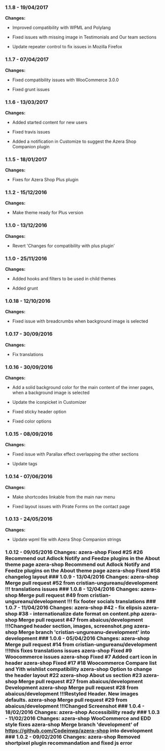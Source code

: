 
### 1.1.8 - 19/04/2017
**Changes:** 
- Improved compatibility with WPML and Polylang
- Fixed issues with missing image in Testimonials and Our team sections
- Update repeater control to fix issues in Mozilla Firefox

### 1.1.7 - 07/04/2017
**Changes:** 
- Fixed compatibility issues with WooCommerce 3.0.0
- Fixed grunt issues

### 1.1.6 - 13/03/2017
**Changes:** 
- Added started content for new users
- Fixed travis issues
- Added a notification in Customize to suggest the Azera Shop Companion plugin

### 1.1.5 - 18/01/2017
**Changes:** 
- Fixes for Azera Shop Plus plugin

### 1.1.2 - 15/12/2016
**Changes:** 
- Make theme ready for Plus version

### 1.1.0 - 13/12/2016
**Changes:** 
- Revert 'Changes for compatibility with plus plugin'

### 1.1.0 - 25/11/2016
**Changes:** 
- Added hooks and filters to be used in child themes
- Added grunt

### 1.0.18 - 12/10/2016
**Changes:** 
- Fixed issue with breadcrumbs when background image is selected

### 1.0.17 - 30/09/2016
**Changes:** 
- Fix translations

### 1.0.16 - 30/09/2016
**Changes:** 
- Add a solid background color for the main content of the inner pages, when a background image is selected
- Update the iconpicket in Customizer
- Fixed sticky header option
- Fixed color options

### 1.0.15 - 08/09/2016
**Changes:** 
- Fixed issue with Parallax effect overlapping the other sections
- Update tags

### 1.0.14 - 07/06/2016
**Changes:** 
- Make shortcodes linkable from the main nav menu
- Fixed layout issues with Pirate Forms on the contact page

### 1.0.13 - 24/05/2016
**Changes:** 
- Update wpml file with Azera Shop Companion strings
 ### 1.0.12 - 09/05/2016 Changes: azera-shop Fixed #25 #26 Recommend out Adlock Notify and Feedze plugins in the About theme page azera-shop Recommend out Adlock Notify and Feedze plugins on the About theme page azera-shop Fixed #58 changelog layout ### 1.0.9 - 13/04/2016 Changes: azera-shop Merge pull request #52 from cristian-ungureanu/development !!! translations issues ### 1.0.8 - 12/04/2016 Changes: azera-shop Merge pull request #49 from cristian-ungureanu/development !!! fix footer socials translations ### 1.0.7 - 11/04/2016 Changes: azera-shop #42 - fix elipsis azera-shop #38 - internationalize date format on content.php azera-shop Merge pull request #47 from abaicus/development !!!Changed header section, images, screenshot.png azera-shop Merge branch 'cristian-ungureanu-development' into development ### 1.0.6 - 05/04/2016 Changes: azera-shop Merge pull request #14 from cristian-ungureanu/development !!!this fixes translations issues azera-shop Fixed #9 Woocommerce issues azera-shop Fixed #7 Added cart icon in header azera-shop Fixed #17 #18 Woocommerce Compare list and Yith wishlist compatibility azera-shop Option to change the header layout #22 azera-shop About us section #23 azera-shop Merge pull request #27 from abaicus/development Development azera-shop Merge pull request #28 from abaicus/development !!!Restyled Header. New images defaults. azera-shop Merge pull request #29 from abaicus/development !!!Changed Screenshot ### 1.0.4 - 18/02/2016 Changes: azera-shop Accessibility ready ### 1.0.3 - 11/02/2016 Changes: azera-shop WooCommerce and EDD style fixes azera-shop Merge branch 'development' of https://github.com/Codeinwp/azera-shop into development ### 1.0.2 - 09/02/2016 Changes: azera-shop Removed shortpixel plugin recommandation and fixed js error
